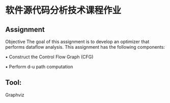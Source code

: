 # 软件源代码分析技术课程作业
## Assignment 
Objective The goal of this assignment is to develop an optimizer that performs dataflow analysis. 
This assignment has the following components: 

▪ Construct the Control Flow Graph (CFG)

▪ Perform d-u path computation

## Tool: 

Graphviz
